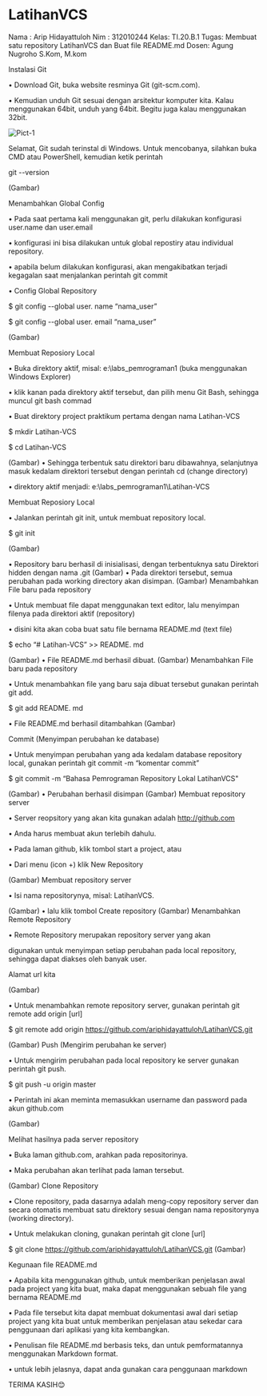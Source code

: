 # LatihanVCS
Nama : Arip Hidayattuloh
Nim  : 312010244
Kelas: TI.20.B.1
Tugas: Membuat satu repository LatihanVCS dan Buat file README.md
Dosen: Agung Nugroho S.Kom, M.kom

Instalasi Git

• Download Git, buka website resminya Git (git-scm.com).

• Kemudian unduh Git sesuai dengan arsitektur komputer kita. Kalau menggunakan 64bit, unduh yang 64bit. Begitu juga kalau menggunakan 32bit.

![Pict-1](https://user-images.githubusercontent.com/72840534/96367201-87f92f80-1176-11eb-9615-b8d519213e11.jpg)

Selamat, Git sudah terinstal di Windows. Untuk mencobanya, silahkan buka CMD atau PowerShell, kemudian ketik perintah

git --version

(Gambar)

Menambahkan Global Config

• Pada saat pertama kali menggunakan git, perlu dilakukan konfigurasi user.name dan user.email

• konfigurasi ini bisa dilakukan untuk global repostiry atau individual repository.

• apabila belum dilakukan konfigurasi, akan mengakibatkan terjadi kegagalan saat menjalankan perintah git commit

• Config Global Repository

$ git config --global user. name “nama_user”

$ git config --global user. email “nama_user”

(Gambar)

Membuat Reposiory Local

• Buka direktory aktif, misal: e:\labs_pemrograman1 (buka menggunakan Windows Explorer)

• klik kanan pada direktory aktif tersebut, dan pilih menu Git Bash, sehingga muncul git bash commad

• Buat direktory project praktikum pertama dengan nama Latihan-VCS

$ mkdir Latihan-VCS

$ cd Latihan-VCS

(Gambar)
• Sehingga terbentuk satu direktori baru dibawahnya, selanjutnya masuk kedalam direktori tersebut dengan perintah cd (change directory)

• direktory aktif menjadi: e:\labs_pemrograman1\Latihan-VCS

Membuat Reposiory Local

• Jalankan perintah git init, untuk membuat repository local.

$ git init

(Gambar)

• Repository baru berhasil di inisialisasi, dengan terbentuknya satu Direktori hidden dengan nama .git
(Gambar)
• Pada direktori tersebut, semua perubahan pada working directory akan disimpan.
(Gambar)
Menambahkan File baru pada repository

• Untuk membuat file dapat menggunakan text editor, lalu menyimpan filenya pada direktori aktif (repository)

• disini kita akan coba buat satu file bernama README.md (text file)

$ echo “# Latihan-VCS” >> README. md

(Gambar)
• File README.md berhasil dibuat.
(Gambar)
Menambahkan File baru pada repository

• Untuk menambahkan file yang baru saja dibuat tersebut gunakan perintah git add.

$ git add README. md

• File README.md berhasil ditambahkan
(Gambar)

Commit (Menyimpan perubahan ke database)

• Untuk menyimpan perubahan yang ada kedalam database repository local, gunakan perintah git commit -m “komentar commit”

$ git commit -m “Bahasa Pemrograman Repository Lokal LatihanVCS"

(Gambar)
• Perubahan berhasil disimpan
(Gambar)
Membuat repository server

• Server reopsitory yang akan kita gunakan adalah http://github.com

• Anda harus membuat akun terlebih dahulu.

• Pada laman github, klik tombol start a project, atau

• Dari menu (icon +) klik New Repository

(Gambar)
Membuat repository server

• Isi nama repositorynya, misal: LatihanVCS.

(Gambar)
• lalu klik tombol Create repository
(Gambar)
Menambahkan Remote Repository

• Remote Repository merupakan repository server yang akan

digunakan untuk menyimpan setiap perubahan pada local repository, sehingga dapat diakses oleh banyak user.

Alamat url kita

(Gambar)

• Untuk menambahkan remote repository server, gunakan perintah git remote add origin [url]

$ git remote add origin https://github.com/ariphidayattuloh/LatihanVCS.git

(Gambar)
Push (Mengirim perubahan ke server)

• Untuk mengirim perubahan pada local repository ke server gunakan perintah git push.

$ git push -u origin master

• Perintah ini akan meminta memasukkan username dan password pada akun github.com

(Gambar)

Melihat hasilnya pada server repository

• Buka laman github.com, arahkan pada repositorinya.

• Maka perubahan akan terlihat pada laman tersebut.

(Gambar)
Clone Repository

• Clone repository, pada dasarnya adalah meng-copy repository server dan secara otomatis membuat satu direktory sesuai dengan nama repositorynya (working directory).

• Untuk melakukan cloning, gunakan perintah git clone [url]

$ git clone https://github.com/ariphidayattuloh/LatihanVCS.git
(Gambar)

Kegunaan file README.md

• Apabila kita menggunakan github, untuk memberikan penjelasan awal pada project yang kita buat, maka dapat menggunakan sebuah file yang bernama README.md

• Pada file tersebut kita dapat membuat dokumentasi awal dari setiap project yang kita buat untuk memberikan penjelasan atau sekedar cara penggunaan dari aplikasi yang kita kembangkan.

• Penulisan file README.md berbasis teks, dan untuk pemformatannya menggunakan Markdown format.

• untuk lebih jelasnya, dapat anda gunakan cara penggunaan markdown

TERIMA KASIH😊



